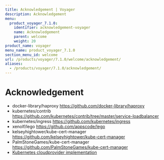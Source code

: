 ```yaml
---
title: Acknowledgement | Voyager
description: Acknowledgement
menu:
  product_voyager_7.1.0:
    identifier: acknowledgement-voyager
    name: Acknowledgement
    parent: welcome
    weight: 20
product_name: voyager
menu_name: product_voyager_7.1.0
section_menu_id: welcome
url: /products/voyager/7.1.0/welcome/acknowledgement/
aliases:
  - /products/voyager/7.1.0/acknowledgement/
---
```


# Acknowledgement

 - docker-library/haproxy https://github.com/docker-library/haproxy
 - kubernetes/contrib https://github.com/kubernetes/contrib/tree/master/service-loadbalancer
 - kubernetes/ingress https://github.com/kubernetes/ingress
 - xenolf/lego https://github.com/appscode/lego
 - kelseyhightower/kube-cert-manager https://github.com/kelseyhightower/kube-cert-manager
 - PalmStoneGames/kube-cert-manager https://github.com/PalmStoneGames/kube-cert-manager
 - [Kubernetes cloudprovider implementation](https://github.com/kubernetes/kubernetes/tree/master/pkg/cloudprovider)
